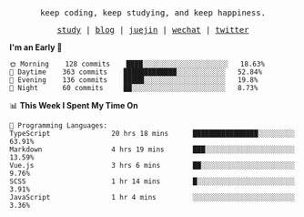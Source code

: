 <p align="center">
  <samp>
    <span>keep coding, keep studying, and keep happiness.</span>
  </samp>
</p>

<p align="center">
  <samp>
    <a href="https://github.com/ouduidui/fe-study">study</a> |
    <a href="https://ouduidui.cn">blog</a>  |
    <a href="https://juejin.cn/user/4309700183594366">juejin</a> |
    <a href="https://user-images.githubusercontent.com/54696834/159862985-5fbb577a-ba1b-4941-9f99-98cee13b7a60.jpeg">wechat</a> |
    <a href="https://twitter.com/ouduidui">twitter</a>
  </samp>
</p>

<!--START_SECTION:waka-->
**I'm an Early 🐤** 

```text
🌞 Morning    128 commits    ████░░░░░░░░░░░░░░░░░░░░░   18.63% 
🌆 Daytime    363 commits    █████████████░░░░░░░░░░░░   52.84% 
🌃 Evening    136 commits    █████░░░░░░░░░░░░░░░░░░░░   19.8% 
🌙 Night      60 commits     ██░░░░░░░░░░░░░░░░░░░░░░░   8.73%

```


📊 **This Week I Spent My Time On** 

```text
💬 Programming Languages: 
TypeScript               20 hrs 18 mins      ████████████████░░░░░░░░░   63.91% 
Markdown                 4 hrs 19 mins       ███░░░░░░░░░░░░░░░░░░░░░░   13.59% 
Vue.js                   3 hrs 6 mins        ██░░░░░░░░░░░░░░░░░░░░░░░   9.76% 
SCSS                     1 hr 14 mins        █░░░░░░░░░░░░░░░░░░░░░░░░   3.91% 
JavaScript               1 hr 4 mins         ░░░░░░░░░░░░░░░░░░░░░░░░░   3.36%

```


<!--END_SECTION:waka-->
